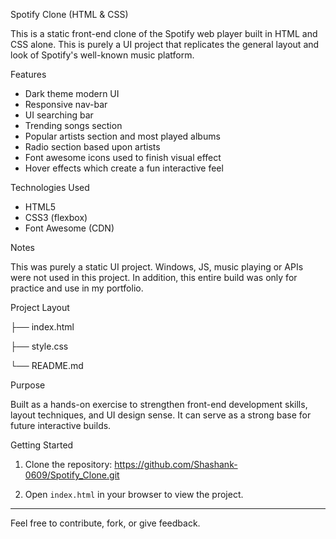 Spotify Clone (HTML & CSS)

This is a static front-end clone of the Spotify web player built in HTML and CSS alone. This is purely a UI project that replicates the general layout and look of Spotify's well-known music platform.

Features

- Dark theme modern UI
- Responsive nav-bar
- UI searching bar
- Trending songs section
- Popular artists section and most played albums
- Radio section based upon artists
- Font awesome icons used to finish visual effect
- Hover effects which create a fun interactive feel

Technologies Used

- HTML5
- CSS3 (flexbox)
- Font Awesome (CDN)

Notes

This was purely a static UI project. Windows, JS, music playing or APIs were not used in this project. In addition, this entire build was only for practice and use in my portfolio.

Project Layout

├── index.html

├── style.css

└── README.md


Purpose

Built as a hands-on exercise to strengthen front-end development skills, layout techniques, and UI design sense. It can serve as a strong base for future interactive builds.

Getting Started

1. Clone the repository: https://github.com/Shashank-0609/Spotify_Clone.git

2. Open `index.html` in your browser to view the project.

---

Feel free to contribute, fork, or give feedback.
